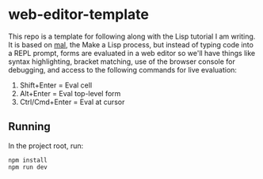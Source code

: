 # web-editor-template

This repo is a template for following along with the Lisp tutorial I am writing. It is based on [mal](https://github.com/kanaka/mal), the Make a Lisp process, but instead of typing code into a REPL prompt, forms are evaluated in a web editor so we'll have things like syntax highlighting, bracket matching, use of the browser console for debugging, and access to the following commands for live evaluation:

1. Shift+Enter = Eval cell
2. Alt+Enter = Eval top-level form
3. Ctrl/Cmd+Enter = Eval at cursor

## Running

In the project root, run:

```
npm install
npm run dev
```
